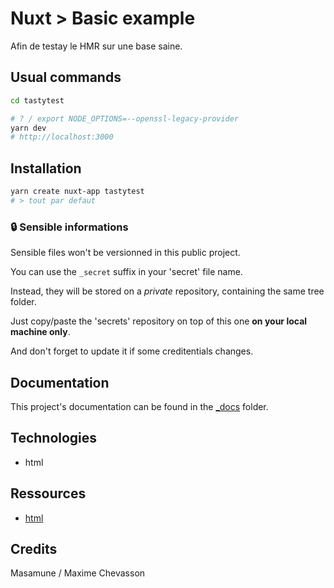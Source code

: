 # Nuxt > Basic example

Afin de testay le HMR sur une base saine.

## Usual commands

```bash
cd tastytest

# ? / export NODE_OPTIONS=--openssl-legacy-provider
yarn dev
# http://localhost:3000 
```

## Installation

```bash
yarn create nuxt-app tastytest
# > tout par defaut
```

### 🔒️ Sensible informations

Sensible files won't be versionned in this public project.

You can use the `_secret` suffix in your 'secret' file name.

Instead, they will be stored on a *private* repository, containing the same tree folder.

Just copy/paste the 'secrets' repository on top of this one **on your local machine only**.

And don't forget to update it if some creditentials changes.

## Documentation

This project's documentation can be found in the [_docs](./_docs/) folder.

## Technologies

- html

## Ressources

- [html](https://developer.mozilla.org/fr/docs/Web/HTML)

## Credits

Masamune / Maxime Chevasson
